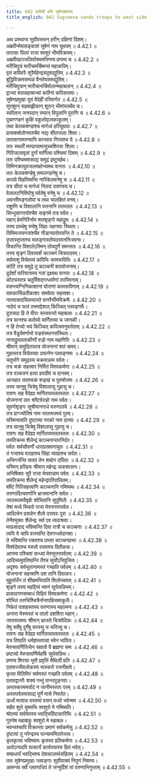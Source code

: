 ```yaml
---
title: 042 प्रतीचीं प्रति सुषेणप्रेषणम्
title_english: 042 Sugreeva sends troops to west side

---
```

<div class="audioEmbed"  caption="श्रीराम-हरिसीताराममूर्ति-घनपाठिभ्यां वचनम्" src="https://archive.org/download/Ramayana-recitation-Sriram-harisItArAmamUrti-Ghanapaati-v2/Kanda_4/Kanda_4_KSK-042-Prathicheem_Prathi_Sushena_Preshanam.mp3"></div>

  
अथ प्रस्थाप्य सुग्रीवस्तान् हरीन् दक्षिणां दिशम्।  
अब्रवीन्मेघसङ्काशं सुषेणं नाम यूथपम् ॥ 4.42.1 ॥   
तारायाः पितरं राजा श्वशुरं भीमविक्रमम्।  
अब्रवीत्प्राञ्जलिर्वाक्यमभिगम्य प्रणम्य च ॥ 4.42.2 ॥   
मरीचिपुत्रं मारीचमर्चिष्मन्तं महाकपिम्।  
वृतं कपिवरैः शूरैर्महेन्द्रसदृशद्युतिम् ॥ 4.42.3 ॥   
बुद्धिविक्रमसम्पन्नं वैनतेयसमद्युतिम्।  
मरीचिपुत्रान् मारीचानर्चिर्मालान्महाबलान् ॥ 4.42.4 ॥   
द्वाभ्यां शतसहस्राभ्यां कपीनां कपिसत्तमाः।  
सुषेणप्रमुखा यूयं वैदेहीं परिमार्गत ॥ 4.42.5 ॥   
सुराष्ट्रान् सहबाह्लीकान् शूरान् भीमांस्तथैव च।  
स्फीतान् जनपदान् रम्यान् विपुलानि पुराणि च ॥ 4.42.6 ॥   
पुन्नागगहनं कुक्षिं वकुलोद्दालकाकुलम्।  
तथा केतकषण्डांश्च मार्गध्वं हरियूथपाः ॥ 4.42.7 ॥   
प्रत्यक्स्रोतोगमाश्चैव नद्यः शीतजलाः शिवाः।  
तापसानामरण्यानि कान्तारा गिरयश्च ये ॥ 4.42.8 ॥   
ततः स्थलीं मरुप्रायामत्युच्चशिरसः शिलाः।  
गिरिजालावृतां दुर्गां मार्गित्वा पश्चिमां दिशम् ॥ 4.42.9 ॥   
ततः पश्चिममासाद्य समुद्रं द्रष्टुमर्हथ।  
तिमिनक्रायुतजलमक्षोभ्यमथ वानराः ॥ 4.42.10 ॥   
ततः केतकषण्डेषु तमालगहनेषु च।  
कपयो विहरिष्यन्ति नारिकेलवनेषु च ॥ 4.42.11 ॥   
तत्र सीतां च मार्गध्वं निलयं रावणस्य च।  
वेलातटनिविष्टेषु पर्वतेषु वनेषु च ॥ 4.42.12 ॥   
अवन्तीमङ्गलोपां च तथा चालक्षितं वनम्।  
राष्ट्राणि च विशालानि पत्तनानि ततस्ततः ॥ 4.42.13 ॥   
सिन्धुसागरयोश्चैव सङ्गमे तत्र पर्वतः।  
महान् हेमगिरिर्नाम शतशृङ्गो महाद्रुमः ॥ 4.42.14 ॥   
तस्य प्रस्थेषु रम्येषु सिंहाः पक्षगमाः स्थिताः।  
तिमिमत्स्यगजांश्चैव नीडान्यारोपयन्ति ते ॥ 4.42.15 ॥   
दृप्तास्तृप्ताश्च मातङ्गास्तोयदस्वननिःस्वनाः।  
विचरन्ति विशालेऽस्मिन् तोयपूर्णे समन्ततः ॥ 4.42.16 ॥   
तस्य शृङ्गं दिवस्पर्शं काञ्चनं चित्रपादपम्।  
सर्वमाशु विचेतव्यं कपिभिः कामरूपिभिः ॥ 4.42.17 ॥   
कोटिं तत्र समुद्रे तु काञ्चनीं शतयोजनाम्।  
दुर्दर्शां पारियात्रस्य गतां द्रक्ष्यथ वानराः ॥ 4.42.18 ॥   
कोट्यस्तत्र चतुर्विंशद्गन्धर्वाणां तरस्विनाम्।  
वसन्त्यग्निनिकाशानां घोराणां कामरूपिणाम् ॥ 4.42.19 ॥   
पावकार्चिःप्रतीकाशाः समवेताः सहस्रशः।  
नात्यासादयितव्यास्ते वानरैर्भीमविक्रमैः ॥ 4.42.20 ॥   
नादेयं च फलं तस्माद्देशात् किञ्चित् प्लवङ्गमैः।  
दुरासदा हि ते वीराः सत्त्ववन्तो महाबलाः ॥ 4.42.21 ॥   
तत्र यत्नश्च कर्तव्यो मार्गितव्या च जानकी।  
न हि तेभ्यो भयं किञ्चित् कपित्वमनुवर्तताम् ॥ 4.42.22 ॥   
तत्र वैडूर्यवर्णाभो वज्रसंस्थानसंस्थितः।  
नानाद्रुमलताकीर्णो वज्रो नाम महागिरिः ॥ 4.42.23 ॥   
श्रीमान् समुदितस्तत्र योजनानां शतं समम्।  
गुहास्तत्र विचेतव्याः प्रयत्नेन प्लवङ्गमाः ॥ 4.42.24 ॥   
चतुर्भागे समुद्रस्य चक्रवान्नाम पर्वतः।  
तत्र चक्रं सहस्रारं निर्मितं विश्वकर्मणा ॥ 4.42.25 ॥   
तत्र पञ्चजनं हत्वा हयग्रीवं च दानवम्।  
आजहार ततश्चक्रं शङ्खं च पुरुषोत्तमः ॥ 4.42.26 ॥   
तस्य सानुषु चित्रेषु विशालासु गुहासु च।  
रावणः सह वैदेह्या मार्गितव्यस्ततस्ततः ॥ 4.42.27 ॥   
योजनानां ततः षष्टिर्वराहो नाम पर्वतः।  
सुवर्णशृङ्गः सुश्रीमानगाधे वरुणालये ॥ 4.42.28 ॥   
तत्र प्राग्ज्योतिषं नाम जातरूपमयं पुरम्।  
यस्मिन्वसति दुष्टात्मा नरको नाम दानवः ॥ 4.42.29 ॥   
तत्र सानुषु चित्रेषु विशालासु गुहासु च।  
रावणः सह वैदेह्या मार्गितव्यस्ततस्ततः ॥ 4.42.30 ॥   
तमतिक्रम्य शैलेन्द्रं काञ्चनान्तरनिर्दरः।  
पर्वतः सर्वसौवर्णो धाराप्रस्रवणायुतः ॥ 4.42.31 ॥   
तं गजाश्च वराहाश्च सिंहा व्याघ्राश्च सर्वतः।  
अभिगर्जन्ति सततं तेन शब्देन दर्पिताः ॥ 4.42.32 ॥   
यस्मिन् हरिहयः श्रीमान् महेन्द्रः पाकशासनः।  
अभिषिक्तः सुरै राजा मेघवान्नाम पर्वतः ॥ 4.42.33 ॥   
तमतिक्रम्य शैलेन्द्रं महेन्द्रपरिपालितम्।  
षष्टिं गिरिसहस्राणि काञ्चनानि गमिष्यथ ॥ 4.42.34 ॥   
तरुणादित्यवर्णानि भ्राजमानानि सर्वतः।  
जातरूपमयैवृक्षैः शोभितानि सुपुष्पितैः ॥ 4.42.35 ॥   
तेषां मध्ये स्थितो राजा मेरुरुत्तरपर्वतः।  
आदित्येन प्रसन्नेन शैलो दत्तवरः पुरा ॥ 4.42.36 ॥   
तेनैवमुक्तः शैलेन्द्रः सर्व एव त्वदाश्रयाः।  
मत्प्रसादाद् भविष्यन्ति दिवा रात्रौ च काञ्चनाः ॥ 4.42.37 ॥   
त्वयि ये चापि वत्स्यन्ति देवगन्धर्वदानवाः।  
ते भविष्यन्ति रक्ताश्च प्रभया काञ्चनप्रभाः ॥ 4.42.38 ॥   
विश्वेदेवाश्च मरुतो वसवश्च दिवौकसः।  
आगम्य पश्चिमां सन्ध्यां मेरुमुत्तरपर्वतम् ॥ 4.42.39 ॥   
आदिच्यमुपतिष्ठन्ति तैश्च सुर्योऽभिपूजितः।  
अदृश्यः सर्वभूतानामस्तं गच्छति पर्वतम् ॥ 4.42.40 ॥   
योजनानां सहस्राणि दश तानि दिवाकरः।  
मुहूर्तार्धेन तं शीघ्रमभियाति शिलोच्चयम् ॥ 4.42.41 ॥   
शृङ्गे तस्य महद्दिव्यं भवनं सूर्यसन्निभम्।  
प्रासादगणसम्बाधं विहितं विश्वकर्मणा ॥ 4.42.42 ॥   
शोभितं तरुभिश्चित्रैर्नानापक्षिसमाकुलैः।  
निकेतं पाशहस्तस्य वरुणास्य महात्मनः ॥ 4.42.43 ॥   
अन्तरा मेरुमस्तं च तालो दशशिरा महान्।  
जातरूपमयः श्रीमान् भ्राजते चित्रवेदिकः ॥ 4.42.44 ॥   
तेषु सर्वेषु दुर्गेषु सरस्सु च सरित्सु च।  
रावणः सह वैदेह्या मार्गितव्यस्ततस्ततः ॥ 4.42.45 ॥   
यत्र तिष्ठति धर्मज्ञस्तपसा स्वेन भावितः।  
मेरुसावर्णिरित्येन ख्यातो वै ब्रह्मणा समः ॥ 4.42.46 ॥   
प्रष्टव्यो मेरुसावर्णिर्महर्षिः सूर्यसन्निभः।  
प्रणम्य शिरसा भूमौ प्रवृत्तिं मैथिलीं प्रति ॥ 4.42.47 ॥   
एतावज्जीवलोकस्य भास्करो रजनीक्षये।  
कृत्वा वितिमिरं सर्वमस्तं गच्छति पर्वतम् ॥ 4.42.48 ॥   
एतावद्वानरैः शक्यं गन्तुं वानरपुङ्गवाः।  
अभास्करममर्यादं न जानीमस्ततः परम् ॥ 4.42.49 ॥   
अस्तपर्वतमासाद्य पूर्णे मासे निवर्तत।  
ऊर्ध्वं मासान्न वस्तव्यं वसन् वध्यो भवेन्मम ॥ 4.42.50 ॥   
सहैव शूरो युष्माभिः श्वशुरो मे गमिष्यति।  
श्रोतव्यं सर्वमेतस्य भवद्भिर्दिष्टकारिभिः ॥ 4.42.51 ॥   
गुरुरेष महाबाहुः श्वशुरो मे महाबलः।  
भवन्तश्चापि विक्रान्ताः प्रमाणं सर्वकर्मसु ॥ 4.42.52 ॥   
दृष्टायां तु नरेन्द्रस्य पत्न्याममिततेजसः।  
कृतकृत्या भविष्यामः कृतस्य प्रतिकर्मणा ॥ 4.42.53 ॥   
अतोऽन्यदपि यत्कार्यं कार्यस्यास्य हितं भवेत्।  
सम्प्रधार्यं भवद्भिश्च देशकालार्थसंहितम् ॥ 4.42.54 ॥   
ततः सुषेणप्रमुखाः प्लवङ्गाः सुग्रीवाक्यं निपुणं निशम्य।  
आमन्त्र्य सर्वे प्लवगाधिपं ते जग्मुर्दिशं तां वरुणाभिगुप्ताम् ॥ 4.42.55 ॥   